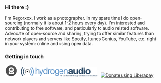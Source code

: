 ### Hi there :)
I'm Regorxxx. I work as a photographer. In my spare time I do open-sourcing (normally it is about 1-2 hours every day). 
I'm interested and contributing to free software, and particularly to audio related software. Advocate of open-source and sharing, trying to offer similar features than network players and servers like Spotify, Itunes Genius, YouTube, etc. right in your system: online and using open data.


### Getting in touch
<a href="regorxxx@protonmail.com" title="By Mail">
  <img
    width="40"
    alt="By Mail"
    src="https://raw.githubusercontent.com/regorxxx/regorxxx/master/assets/icons/Papirus-Team-Papirus-Apps-Protonmail-desktop.svg"
/></a>
&nbsp;
<a href="https://hydrogenaud.io/index.php?action=profile;u=137872" title="At hydrogenaudio">
  <img
    width="250"
    alt="At hydrogenaudio "
    src="https://raw.githubusercontent.com/regorxxx/regorxxx/master/assets/icons/Hydrogenaudio_logo_2003.svg"
/></a>
&nbsp;
<noscript><a href="https://liberapay.com/regorxxx/donate"><img alt="Donate using Liberapay" src="https://liberapay.com/assets/widgets/donate.svg"></a></noscript>
